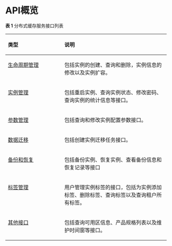 # API概览<a name="ZH-CN_TOPIC_0166889586"></a>

**表 1**  分布式缓存服务接口列表

<a name="table1577981717153"></a>
<table><thead align="left"><tr id="row16810121712155"><th class="cellrowborder" valign="top" width="35%" id="mcps1.2.3.1.1"><p id="p13834717131516"><a name="p13834717131516"></a><a name="p13834717131516"></a>类型</p>
</th>
<th class="cellrowborder" valign="top" width="65%" id="mcps1.2.3.1.2"><p id="p3883151714159"><a name="p3883151714159"></a><a name="p3883151714159"></a>说明</p>
</th>
</tr>
</thead>
<tbody><tr id="row12121816153"><td class="cellrowborder" valign="top" width="35%" headers="mcps1.2.3.1.1 "><p id="p158557202817"><a name="p158557202817"></a><a name="p158557202817"></a><a href="生命周期管理.md">生命周期管理</a></p>
</td>
<td class="cellrowborder" valign="top" width="65%" headers="mcps1.2.3.1.2 "><p id="p218111811518"><a name="p218111811518"></a><a name="p218111811518"></a>包括实例的创建、查询和删除，实例信息的修改以及实例扩容。</p>
</td>
</tr>
<tr id="row112051871512"><td class="cellrowborder" valign="top" width="35%" headers="mcps1.2.3.1.1 "><p id="p162647151476"><a name="p162647151476"></a><a name="p162647151476"></a><a href="实例管理.md">实例管理</a></p>
</td>
<td class="cellrowborder" valign="top" width="65%" headers="mcps1.2.3.1.2 "><p id="p1836118151518"><a name="p1836118151518"></a><a name="p1836118151518"></a>包括重启实例、查询实例状态、修改密码、查询实例的统计信息等接口。</p>
</td>
</tr>
<tr id="row9131898550"><td class="cellrowborder" valign="top" width="35%" headers="mcps1.2.3.1.1 "><p id="p113209115510"><a name="p113209115510"></a><a name="p113209115510"></a><a href="参数管理.md">参数管理</a></p>
</td>
<td class="cellrowborder" valign="top" width="65%" headers="mcps1.2.3.1.2 "><p id="p113219965515"><a name="p113219965515"></a><a name="p113219965515"></a>包括查询和修改实例配置参数接口。</p>
</td>
</tr>
<tr id="row2013919341557"><td class="cellrowborder" valign="top" width="35%" headers="mcps1.2.3.1.1 "><p id="p1714010348552"><a name="p1714010348552"></a><a name="p1714010348552"></a><a href="数据迁移.md">数据迁移</a></p>
</td>
<td class="cellrowborder" valign="top" width="65%" headers="mcps1.2.3.1.2 "><p id="p18140133485512"><a name="p18140133485512"></a><a name="p18140133485512"></a>包括创建实例迁移任务接口。</p>
</td>
</tr>
<tr id="row1435911810569"><td class="cellrowborder" valign="top" width="35%" headers="mcps1.2.3.1.1 "><p id="p4359178105619"><a name="p4359178105619"></a><a name="p4359178105619"></a><a href="备份和恢复.md">备份和恢复</a></p>
</td>
<td class="cellrowborder" valign="top" width="65%" headers="mcps1.2.3.1.2 "><p id="p113594816567"><a name="p113594816567"></a><a name="p113594816567"></a>包括备份实例、恢复实例、查看备份信息和恢复记录等接口</p>
</td>
</tr>
<tr id="row19848548175416"><td class="cellrowborder" valign="top" width="35%" headers="mcps1.2.3.1.1 "><p id="p198491448175415"><a name="p198491448175415"></a><a name="p198491448175415"></a><a href="标签管理.md">标签管理</a></p>
</td>
<td class="cellrowborder" valign="top" width="65%" headers="mcps1.2.3.1.2 "><p id="p7850448125419"><a name="p7850448125419"></a><a name="p7850448125419"></a>用户管理实例标签的接口，包括为实例添加标签、删除标签、查询标签以及查询租户所有标签。</p>
</td>
</tr>
<tr id="row17941818161515"><td class="cellrowborder" valign="top" width="35%" headers="mcps1.2.3.1.1 "><p id="p1051015555473"><a name="p1051015555473"></a><a name="p1051015555473"></a><a href="其他接口.md">其他接口</a></p>
</td>
<td class="cellrowborder" valign="top" width="65%" headers="mcps1.2.3.1.2 "><p id="p129272016201817"><a name="p129272016201817"></a><a name="p129272016201817"></a>包括查询可用区信息、产品规格列表以及维护时间窗等接口。</p>
</td>
</tr>
</tbody>
</table>

